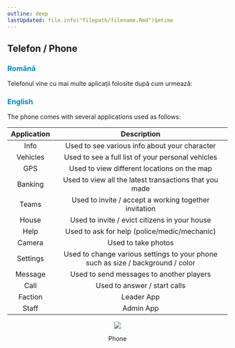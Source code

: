 ```yaml
---
outline: deep
lastUpdated: file.info("filepath/filename.Rmd")$mtime
---
```


## Telefon / Phone

### <span style="color: #0088CC">Română</span>

Telefonul vine cu mai multe aplicații folosite după cum urmează:

### <span style="color: #0088CC">English</span>

The phone comes with several applications used as follows:

|Application|Description|
|:---:|:---:|
|Info|Used to see various info about your character|
|Vehicles|Used to see a full list of your personal vehicles|
|GPS|Used to view different locations on the map|
|Banking|Used to view all the latest transactions that you made|
|Teams|Used to invite / accept a working together invitation|
|House|Used to invite / evict citizens in your house|
|Help|Used to ask for help (police/medic/mechanic)|
|Camera|Used to take photos|
|Settings|Used to change various settings to your phone such as size / background / color|
|Message|Used to send messages to another players|
|Call|Used to answer / start calls|
|Faction|Leader App|
|Staff|Admin App|

<p align="center"><img src="https://i.imgur.com/26NQ8vJ.png"/></p>
<p style="text-align: center">Phone</p>